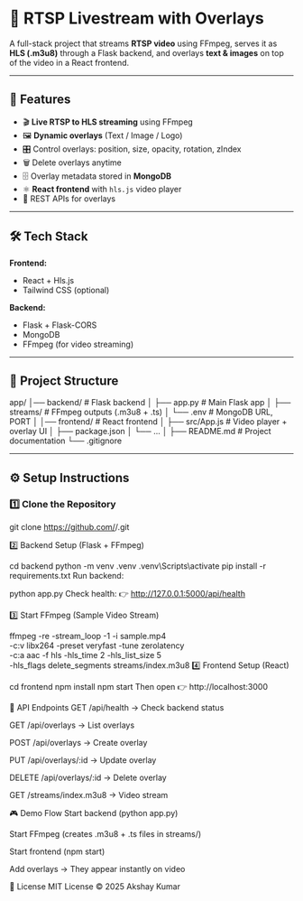 # 🎥 RTSP Livestream with Overlays

A full-stack project that streams **RTSP video** using FFmpeg, serves it as **HLS (.m3u8)** through a Flask backend, and overlays **text & images** on top of the video in a React frontend.

---

## 🚀 Features
- 🎬 **Live RTSP to HLS streaming** using FFmpeg
- 🖼️ **Dynamic overlays** (Text / Image / Logo)
- 🎛️ Control overlays: position, size, opacity, rotation, zIndex
- 🗑️ Delete overlays anytime
- 🗄️ Overlay metadata stored in **MongoDB**
- ⚛️ **React frontend** with `hls.js` video player
- 🔗 REST APIs for overlays

---

## 🛠️ Tech Stack
**Frontend:**
- React + Hls.js
- Tailwind CSS (optional)

**Backend:**
- Flask + Flask-CORS
- MongoDB
- FFmpeg (for video streaming)

---

## 📂 Project Structure
app/
│── backend/ # Flask backend
│ ├── app.py # Main Flask app
│ ├── streams/ # FFmpeg outputs (.m3u8 + .ts)
│ └── .env # MongoDB URL, PORT
│
│── frontend/ # React frontend
│ ├── src/App.js # Video player + overlay UI
│ ├── package.json
│ └── ...
│
├── README.md # Project documentation
└── .gitignore


---

## ⚙️ Setup Instructions

### 1️⃣ Clone the Repository
git clone https://github.com/<your-username>/<your-repo>.git

2️⃣ Backend Setup (Flask + FFmpeg)


cd backend
python -m venv .venv
.venv\Scripts\activate
pip install -r requirements.txt
Run backend:


python app.py
Check health:
👉 http://127.0.0.1:5000/api/health

3️⃣ Start FFmpeg (Sample Video Stream)

ffmpeg -re -stream_loop -1 -i sample.mp4 \
  -c:v libx264 -preset veryfast -tune zerolatency \
  -c:a aac -f hls -hls_time 2 -hls_list_size 5 \
  -hls_flags delete_segments streams/index.m3u8
4️⃣ Frontend Setup (React)

cd frontend
npm install
npm start
Then open 👉 http://localhost:3000

📡 API Endpoints
GET /api/health → Check backend status

GET /api/overlays → List overlays

POST /api/overlays → Create overlay

PUT /api/overlays/:id → Update overlay

DELETE /api/overlays/:id → Delete overlay

GET /streams/index.m3u8 → Video stream

🎮 Demo Flow
Start backend (python app.py)

Start FFmpeg (creates .m3u8 + .ts files in streams/)

Start frontend (npm start)

Add overlays → They appear instantly on video



📝 License
MIT License © 2025 Akshay Kumar

